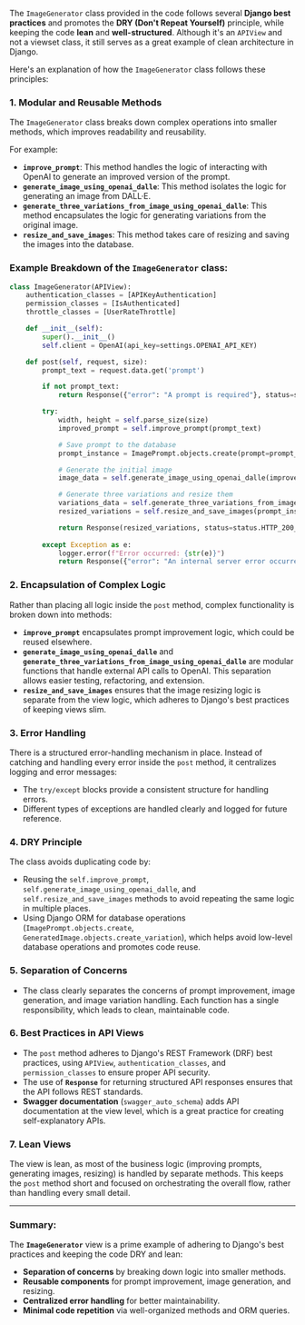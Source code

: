 The `ImageGenerator` class provided in the code follows several **Django best practices** and promotes the **DRY (Don't Repeat Yourself)** principle, while keeping the code **lean** and **well-structured**. Although it's an `APIView` and not a viewset class, it still serves as a great example of clean architecture in Django.

Here's an explanation of how the `ImageGenerator` class follows these principles:

### 1. **Modular and Reusable Methods**
The `ImageGenerator` class breaks down complex operations into smaller methods, which improves readability and reusability.

For example:
- **`improve_prompt`**: This method handles the logic of interacting with OpenAI to generate an improved version of the prompt.
- **`generate_image_using_openai_dalle`**: This method isolates the logic for generating an image from DALL·E.
- **`generate_three_variations_from_image_using_openai_dalle`**: This method encapsulates the logic for generating variations from the original image.
- **`resize_and_save_images`**: This method takes care of resizing and saving the images into the database.

### Example Breakdown of the `ImageGenerator` class:

```python
class ImageGenerator(APIView):
    authentication_classes = [APIKeyAuthentication]
    permission_classes = [IsAuthenticated]
    throttle_classes = [UserRateThrottle]

    def __init__(self):
        super().__init__()
        self.client = OpenAI(api_key=settings.OPENAI_API_KEY)

    def post(self, request, size):
        prompt_text = request.data.get('prompt')

        if not prompt_text:
            return Response({"error": "A prompt is required"}, status=status.HTTP_400_BAD_REQUEST)

        try:
            width, height = self.parse_size(size)
            improved_prompt = self.improve_prompt(prompt_text)

            # Save prompt to the database
            prompt_instance = ImagePrompt.objects.create(prompt=prompt_text, improved_prompt=improved_prompt)

            # Generate the initial image
            image_data = self.generate_image_using_openai_dalle(improved_prompt)

            # Generate three variations and resize them
            variations_data = self.generate_three_variations_from_image_using_openai_dalle(image_data['image'])
            resized_variations = self.resize_and_save_images(prompt_instance, variations_data['images'], width, height)

            return Response(resized_variations, status=status.HTTP_200_OK)
        
        except Exception as e:
            logger.error(f"Error occurred: {str(e)}")
            return Response({"error": "An internal server error occurred."}, status=status.HTTP_500_INTERNAL_SERVER_ERROR)

```

### 2. **Encapsulation of Complex Logic**
Rather than placing all logic inside the `post` method, complex functionality is broken down into methods:
- **`improve_prompt`** encapsulates prompt improvement logic, which could be reused elsewhere.
- **`generate_image_using_openai_dalle`** and **`generate_three_variations_from_image_using_openai_dalle`** are modular functions that handle external API calls to OpenAI. This separation allows easier testing, refactoring, and extension.
- **`resize_and_save_images`** ensures that the image resizing logic is separate from the view logic, which adheres to Django's best practices of keeping views slim.

### 3. **Error Handling**
There is a structured error-handling mechanism in place. Instead of catching and handling every error inside the `post` method, it centralizes logging and error messages:
- The `try/except` blocks provide a consistent structure for handling errors.
- Different types of exceptions are handled clearly and logged for future reference.

### 4. **DRY Principle**
The class avoids duplicating code by:
- Reusing the `self.improve_prompt`, `self.generate_image_using_openai_dalle`, and `self.resize_and_save_images` methods to avoid repeating the same logic in multiple places.
- Using Django ORM for database operations (`ImagePrompt.objects.create`, `GeneratedImage.objects.create_variation`), which helps avoid low-level database operations and promotes code reuse.

### 5. **Separation of Concerns**
- The class clearly separates the concerns of prompt improvement, image generation, and image variation handling. Each function has a single responsibility, which leads to clean, maintainable code.

### 6. **Best Practices in API Views**
- The `post` method adheres to Django's REST Framework (DRF) best practices, using `APIView`, `authentication_classes`, and `permission_classes` to ensure proper API security.
- The use of **`Response`** for returning structured API responses ensures that the API follows REST standards.
- **Swagger documentation** (`swagger_auto_schema`) adds API documentation at the view level, which is a great practice for creating self-explanatory APIs.

### 7. **Lean Views**
The view is lean, as most of the business logic (improving prompts, generating images, resizing) is handled by separate methods. This keeps the `post` method short and focused on orchestrating the overall flow, rather than handling every small detail.

---

### Summary:
The **`ImageGenerator`** view is a prime example of adhering to Django's best practices and keeping the code DRY and lean:
- **Separation of concerns** by breaking down logic into smaller methods.
- **Reusable components** for prompt improvement, image generation, and resizing.
- **Centralized error handling** for better maintainability.
- **Minimal code repetition** via well-organized methods and ORM queries.

